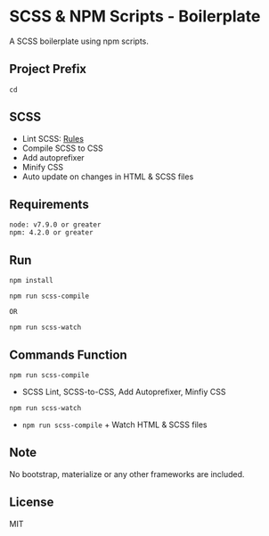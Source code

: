 # SCSS & NPM Scripts - Boilerplate
A SCSS boilerplate using npm scripts.

## Project Prefix
`cd`

## SCSS
  - Lint SCSS: [Rules](https://stylelint.io/user-guide/rules/)
  - Compile SCSS to CSS
  - Add autoprefixer
  - Minify CSS
  - Auto update on changes in HTML & SCSS files

## Requirements
```
node: v7.9.0 or greater
npm: 4.2.0 or greater
```

## Run
```
npm install
```
```
npm run scss-compile

OR

npm run scss-watch
```

## Commands Function

`npm run scss-compile`
  - SCSS Lint, SCSS-to-CSS, Add Autoprefixer, Minfiy CSS

`npm run scss-watch`
  - `npm run scss-compile` + Watch HTML & SCSS files

## Note
No bootstrap, materialize or any other frameworks are included.

## License
MIT
